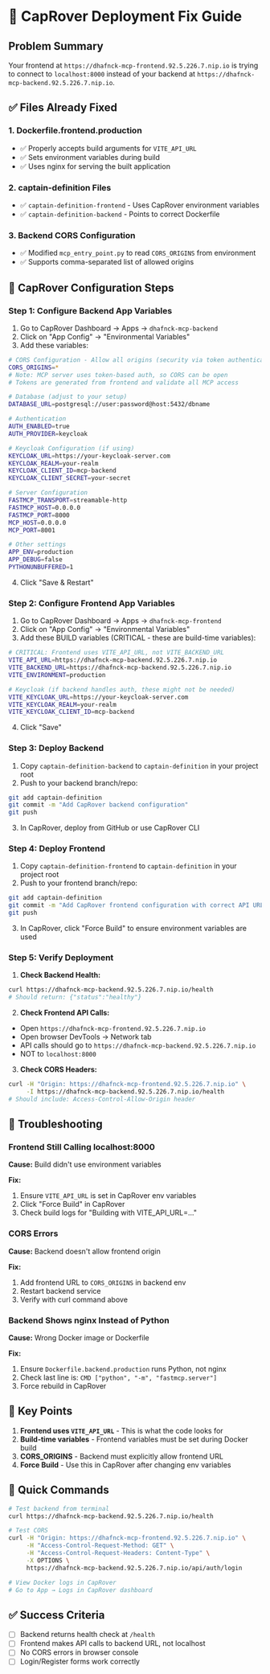 # 🚨 CapRover Deployment Fix Guide

## Problem Summary
Your frontend at `https://dhafnck-mcp-frontend.92.5.226.7.nip.io` is trying to connect to `localhost:8000` instead of your backend at `https://dhafnck-mcp-backend.92.5.226.7.nip.io`.

## ✅ Files Already Fixed

### 1. Dockerfile.frontend.production
- ✅ Properly accepts build arguments for `VITE_API_URL`
- ✅ Sets environment variables during build
- ✅ Uses nginx for serving the built application

### 2. captain-definition Files
- ✅ `captain-definition-frontend` - Uses CapRover environment variables
- ✅ `captain-definition-backend` - Points to correct Dockerfile

### 3. Backend CORS Configuration
- ✅ Modified `mcp_entry_point.py` to read `CORS_ORIGINS` from environment
- ✅ Supports comma-separated list of allowed origins

## 🔧 CapRover Configuration Steps

### Step 1: Configure Backend App Variables

1. Go to CapRover Dashboard → Apps → `dhafnck-mcp-backend`
2. Click on "App Config" → "Environmental Variables"
3. Add these variables:

```bash
# CORS Configuration - Allow all origins (security via token authentication)
CORS_ORIGINS=*
# Note: MCP server uses token-based auth, so CORS can be open
# Tokens are generated from frontend and validate all MCP access

# Database (adjust to your setup)
DATABASE_URL=postgresql://user:password@host:5432/dbname

# Authentication
AUTH_ENABLED=true
AUTH_PROVIDER=keycloak

# Keycloak Configuration (if using)
KEYCLOAK_URL=https://your-keycloak-server.com
KEYCLOAK_REALM=your-realm
KEYCLOAK_CLIENT_ID=mcp-backend
KEYCLOAK_CLIENT_SECRET=your-secret

# Server Configuration
FASTMCP_TRANSPORT=streamable-http
FASTMCP_HOST=0.0.0.0
FASTMCP_PORT=8000
MCP_HOST=0.0.0.0
MCP_PORT=8001

# Other settings
APP_ENV=production
APP_DEBUG=false
PYTHONUNBUFFERED=1
```

4. Click "Save & Restart"

### Step 2: Configure Frontend App Variables

1. Go to CapRover Dashboard → Apps → `dhafnck-mcp-frontend`
2. Click on "App Config" → "Environmental Variables"
3. Add these BUILD variables (CRITICAL - these are build-time variables):

```bash
# CRITICAL: Frontend uses VITE_API_URL, not VITE_BACKEND_URL
VITE_API_URL=https://dhafnck-mcp-backend.92.5.226.7.nip.io
VITE_BACKEND_URL=https://dhafnck-mcp-backend.92.5.226.7.nip.io
VITE_ENVIRONMENT=production

# Keycloak (if backend handles auth, these might not be needed)
VITE_KEYCLOAK_URL=https://your-keycloak-server.com
VITE_KEYCLOAK_REALM=your-realm
VITE_KEYCLOAK_CLIENT_ID=mcp-backend
```

4. Click "Save"

### Step 3: Deploy Backend

1. Copy `captain-definition-backend` to `captain-definition` in your project root
2. Push to your backend branch/repo:
```bash
git add captain-definition
git commit -m "Add CapRover backend configuration"
git push
```
3. In CapRover, deploy from GitHub or use CapRover CLI

### Step 4: Deploy Frontend

1. Copy `captain-definition-frontend` to `captain-definition` in your project root
2. Push to your frontend branch/repo:
```bash
git add captain-definition
git commit -m "Add CapRover frontend configuration with correct API URL"
git push
```
3. In CapRover, click "Force Build" to ensure environment variables are used

### Step 5: Verify Deployment

1. **Check Backend Health:**
```bash
curl https://dhafnck-mcp-backend.92.5.226.7.nip.io/health
# Should return: {"status":"healthy"}
```

2. **Check Frontend API Calls:**
- Open `https://dhafnck-mcp-frontend.92.5.226.7.nip.io`
- Open browser DevTools → Network tab
- API calls should go to `https://dhafnck-mcp-backend.92.5.226.7.nip.io`
- NOT to `localhost:8000`

3. **Check CORS Headers:**
```bash
curl -H "Origin: https://dhafnck-mcp-frontend.92.5.226.7.nip.io" \
     -I https://dhafnck-mcp-backend.92.5.226.7.nip.io/health
# Should include: Access-Control-Allow-Origin header
```

## 🐛 Troubleshooting

### Frontend Still Calling localhost:8000

**Cause:** Build didn't use environment variables

**Fix:**
1. Ensure `VITE_API_URL` is set in CapRover env variables
2. Click "Force Build" in CapRover
3. Check build logs for "Building with VITE_API_URL=..."

### CORS Errors

**Cause:** Backend doesn't allow frontend origin

**Fix:**
1. Add frontend URL to `CORS_ORIGINS` in backend env
2. Restart backend service
3. Verify with curl command above

### Backend Shows nginx Instead of Python

**Cause:** Wrong Docker image or Dockerfile

**Fix:**
1. Ensure `Dockerfile.backend.production` runs Python, not nginx
2. Check last line is: `CMD ["python", "-m", "fastmcp.server"]`
3. Force rebuild in CapRover

## 📝 Key Points

1. **Frontend uses `VITE_API_URL`** - This is what the code looks for
2. **Build-time variables** - Frontend variables must be set during Docker build
3. **CORS_ORIGINS** - Backend must explicitly allow frontend URL
4. **Force Build** - Use this in CapRover after changing env variables

## 🚀 Quick Commands

```bash
# Test backend from terminal
curl https://dhafnck-mcp-backend.92.5.226.7.nip.io/health

# Test CORS
curl -H "Origin: https://dhafnck-mcp-frontend.92.5.226.7.nip.io" \
     -H "Access-Control-Request-Method: GET" \
     -H "Access-Control-Request-Headers: Content-Type" \
     -X OPTIONS \
     https://dhafnck-mcp-backend.92.5.226.7.nip.io/api/auth/login

# View Docker logs in CapRover
# Go to App → Logs in CapRover dashboard
```

## ✅ Success Criteria

- [ ] Backend returns health check at `/health`
- [ ] Frontend makes API calls to backend URL, not localhost
- [ ] No CORS errors in browser console
- [ ] Login/Register forms work correctly